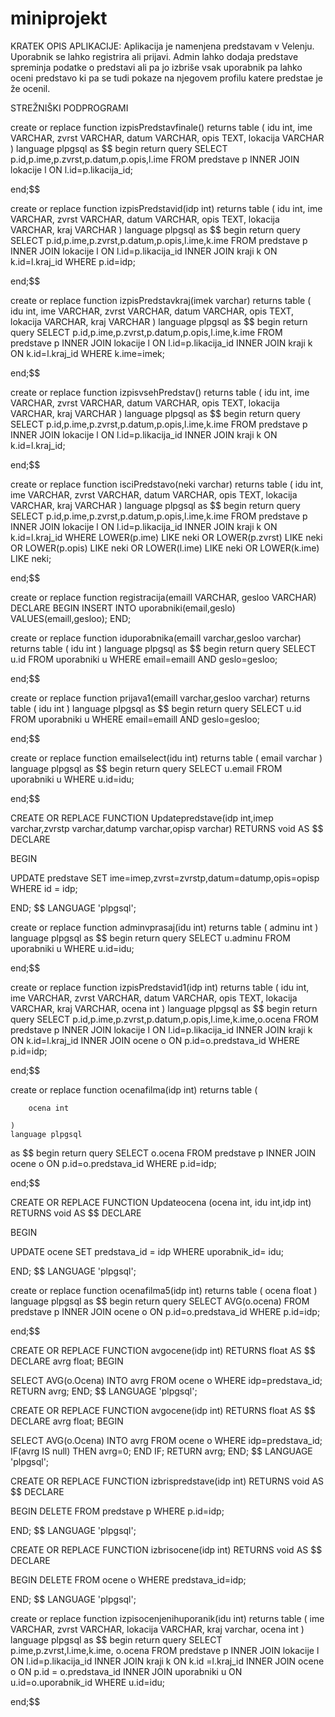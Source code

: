 # miniprojekt
KRATEK OPIS APLIKACIJE: Aplikacija je namenjena predstavam v Velenju. Uporabnik se lahko registrira ali prijavi. Admin lahko dodaja predstave spreminja podatke o predstavi ali pa jo izbriše vsak uporabnik pa lahko oceni predstavo ki pa se tudi pokaze na njegovem profilu katere predstae je že ocenil.



STREŽNIŠKI PODPROGRAMI

create or replace function izpisPredstavfinale() 
	returns table (
		idu int,
        ime VARCHAR,
        zvrst VARCHAR,
        datum VARCHAR,
        opis TEXT,
		lokacija VARCHAR
	) 
	language plpgsql
as $$
begin
	return query 
		SELECT 
        p.id,p.ime,p.zvrst,p.datum,p.opis,l.ime
    FROM
        predstave p INNER JOIN lokacije l ON l.id=p.likacija_id;

end;$$

create or replace function izpisPredstavid(idp int) 
	returns table (
		idu int,
        ime VARCHAR,
        zvrst VARCHAR,
        datum VARCHAR,
        opis TEXT,
		lokacija VARCHAR,
		kraj VARCHAR
	) 
	language plpgsql
as $$
begin
	return query 
		SELECT 
        p.id,p.ime,p.zvrst,p.datum,p.opis,l.ime,k.ime
    FROM
        predstave p INNER JOIN lokacije l ON l.id=p.likacija_id INNER JOIN kraji k ON k.id=l.kraj_id
	WHERE p.id=idp;

end;$$

create or replace function izpisPredstavkraj(imek varchar) 
	returns table (
		idu int,
        ime VARCHAR,
        zvrst VARCHAR,
        datum VARCHAR,
        opis TEXT,
		lokacija VARCHAR,
		kraj VARCHAR
	) 
	language plpgsql
as $$
begin
	return query 
		SELECT 
        p.id,p.ime,p.zvrst,p.datum,p.opis,l.ime,k.ime
    FROM
        predstave p INNER JOIN lokacije l ON l.id=p.likacija_id INNER JOIN kraji k ON k.id=l.kraj_id
	WHERE k.ime=imek;

end;$$

create or replace function izpisvsehPredstav() 
    returns table (
        idu int,
        ime VARCHAR,
        zvrst VARCHAR,
        datum VARCHAR,
        opis TEXT,
        lokacija VARCHAR,
        kraj VARCHAR
    ) 
    language plpgsql
as $$
begin
    return query 
        SELECT 
        p.id,p.ime,p.zvrst,p.datum,p.opis,l.ime,k.ime
    FROM
        predstave p INNER JOIN lokacije l ON l.id=p.likacija_id INNER JOIN kraji k ON k.id=l.kraj_id;


end;$$

create or replace function isciPredstavo(neki varchar) 
	returns table (
		idu int,
        ime VARCHAR,
        zvrst VARCHAR,
        datum VARCHAR,
        opis TEXT,
		lokacija VARCHAR,
		kraj VARCHAR
	) 
	language plpgsql
as $$
begin
	return query 
		SELECT 
        p.id,p.ime,p.zvrst,p.datum,p.opis,l.ime,k.ime
    FROM
        predstave p INNER JOIN lokacije l ON l.id=p.likacija_id INNER JOIN kraji k ON k.id=l.kraj_id
	WHERE LOWER(p.ime) LIKE neki OR LOWER(p.zvrst) LIKE neki OR LOWER(p.opis) LIKE neki  OR LOWER(l.ime) LIKE neki  OR LOWER(k.ime) LIKE neki;

end;$$


create or replace function registracija(emaill VARCHAR, gesloo VARCHAR)
DECLARE
BEGIN
INSERT INTO uporabniki(email,geslo) VALUES(emaill,gesloo);
END;

create or replace function iduporabnika(emaill varchar,gesloo varchar) 
    returns table (
        idu int
    ) 
    language plpgsql
as $$
begin
    return query 
        SELECT 
        u.id
    FROM
        uporabniki u 
    WHERE email=emaill AND geslo=gesloo;

end;$$

create or replace function prijava1(emaill varchar,gesloo varchar) 
    returns table (
        idu int
    ) 
    language plpgsql
as $$
begin
    return query 
        SELECT 
        u.id
    FROM
        uporabniki u 
    WHERE email=emaill AND geslo=gesloo;

end;$$


create or replace function emailselect(idu int) 
    returns table (
        email varchar
    ) 
    language plpgsql
as $$
begin
    return query 
        SELECT 
        u.email
    FROM
        uporabniki u 
    WHERE u.id=idu;

end;$$

CREATE OR REPLACE FUNCTION Updatepredstave(idp int,imep varchar,zvrstp varchar,datump varchar,opisp varchar) 
RETURNS void AS $$ DECLARE

BEGIN

UPDATE predstave SET ime=imep,zvrst=zvrstp,datum=datump,opis=opisp  WHERE id = idp;

END; $$ LANGUAGE 'plpgsql';

create or replace function adminvprasaj(idu int) 
    returns table (
        adminu int
    ) 
    language plpgsql
as $$
begin
    return query 
        SELECT 
        u.adminu
    FROM
        uporabniki u 
    WHERE u.id=idu;

end;$$

create or replace function izpisPredstavid1(idp int) 
	returns table (
		idu int,
        ime VARCHAR,
        zvrst VARCHAR,
        datum VARCHAR,
        opis TEXT,
		lokacija VARCHAR,
		kraj VARCHAR,
		ocena int
	) 
	language plpgsql
as $$
begin
	return query 
		SELECT 
        p.id,p.ime,p.zvrst,p.datum,p.opis,l.ime,k.ime,o.ocena
    FROM
        predstave p INNER JOIN lokacije l ON l.id=p.likacija_id INNER JOIN kraji k ON k.id=l.kraj_id INNER JOIN ocene o ON p.id=o.predstava_id
	WHERE p.id=idp;

end;$$


create or replace function ocenafilma(idp int) 
    returns table (
        
        ocena int
        
    ) 
    language plpgsql
as $$
begin
    return query 
        SELECT 
        o.ocena
    FROM
        predstave p INNER JOIN ocene o ON p.id=o.predstava_id 
    WHERE p.id=idp;

end;$$

CREATE OR REPLACE FUNCTION Updateocena (ocena int, idu int,idp int)
RETURNS void AS $$ DECLARE

BEGIN

UPDATE ocene SET predstava_id = idp WHERE uporabnik_id= idu;

END; $$ LANGUAGE 'plpgsql';

create or replace function ocenafilma5(idp int) 
    returns table (
        ocena float
    ) 
    language plpgsql
as $$
begin
    return query 
        SELECT 
        AVG(o.ocena)
    FROM
        predstave p INNER JOIN ocene o ON p.id=o.predstava_id 
    WHERE p.id=idp;

end;$$

CREATE OR REPLACE FUNCTION avgocene(idp int) 
RETURNS float AS $$ 
DECLARE avrg float; 
BEGIN

SELECT AVG(o.Ocena) INTO avrg FROM ocene o WHERE idp=predstava_id;
RETURN avrg; 
END; $$ LANGUAGE 'plpgsql';

CREATE OR REPLACE FUNCTION avgocene(idp int) 
RETURNS float AS $$ 
DECLARE avrg float; 
BEGIN

SELECT AVG(o.Ocena) INTO avrg FROM ocene o WHERE idp=predstava_id;
IF(avrg IS null)
	THEN avrg=0;
	END IF;
RETURN avrg; 
END;
$$ LANGUAGE 'plpgsql';


CREATE OR REPLACE FUNCTION izbrispredstave(idp int) 
RETURNS void AS $$ 
DECLARE

BEGIN DELETE FROM predstave p WHERE p.id=idp;

END; $$ LANGUAGE 'plpgsql';


CREATE OR REPLACE FUNCTION izbrisocene(idp int) 
RETURNS void AS $$ 
DECLARE

BEGIN DELETE FROM ocene o WHERE predstava_id=idp;

END; $$ LANGUAGE 'plpgsql';

create or replace function izpisocenjenihuporanik(idu int) 
	returns table (
        ime VARCHAR,
        zvrst VARCHAR,
        lokacija VARCHAR,
        kraj varchar,
		ocena int
	) 
	language plpgsql
as $$
begin
	return query 
		SELECT p.ime,p.zvrst,l.ime,k.ime, o.ocena 
		FROM predstave p INNER JOIN lokacije l ON l.id=p.likacija_id 
		INNER JOIN kraji k ON k.id =l.kraj_id INNER JOIN ocene o ON p.id = o.predstava_id 
		INNER JOIN uporabniki u ON u.id=o.uporabnik_id 
		WHERE u.id=idu;

end;$$
